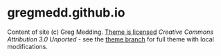 # gregmedd.github.io

Content of site (c) Greg Medding.  [Theme is licensed](THEME_LICENSE) *Creative Commons Attribution 3.0 Unported* - see the [theme branch]() for full theme with local modifications.
